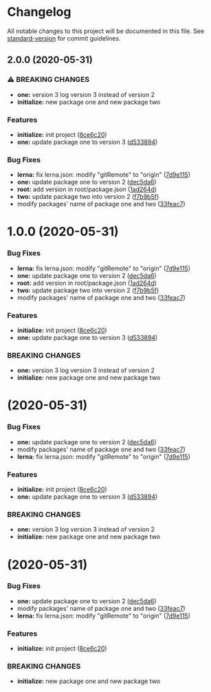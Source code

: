 # Changelog

All notable changes to this project will be documented in this file. See [standard-version](https://github.com/conventional-changelog/standard-version) for commit guidelines.

## 2.0.0 (2020-05-31)


### ⚠ BREAKING CHANGES

* **one:** version 3 log version 3 instead of version 2
* **initialize:** new package one and new package two

### Features

* **initialize:** init project ([8ce6c20](https://github.com/DennisJames/leran-practice/commit/8ce6c20dbf016f9793ef91a3d361fe9d7e2a1b58))
* **one:** update package one to version 3 ([d533894](https://github.com/DennisJames/leran-practice/commit/d5338947abad8af53046fcd3af9aa1d47dab4d99))


### Bug Fixes

* **lerna:** fix lerna.json: modify "gitRemote" to "origin" ([7d9e115](https://github.com/DennisJames/leran-practice/commit/7d9e115a07eb46ff86d1d280fb5f7596d56217be))
* **one:** update package one to version 2 ([dec5da6](https://github.com/DennisJames/leran-practice/commit/dec5da6d9e3e0ecbe75b15f919298de7fb0f4136))
* **root:** add version in root/package.json ([1ad264d](https://github.com/DennisJames/leran-practice/commit/1ad264d5712f190173c27700371662dacdd1f807))
* **two:** update package two into version 2 ([f7b9b5f](https://github.com/DennisJames/leran-practice/commit/f7b9b5fd7ac9a9f330adb67939fde88e70e36270))
* modify packages' name of package one and two ([33feac7](https://github.com/DennisJames/leran-practice/commit/33feac747344441339ca40d1874e077554a1be87))

<a name="1.0.0"></a>
# 1.0.0 (2020-05-31)


### Bug Fixes

* **lerna:** fix lerna.json: modify "gitRemote" to "origin" ([7d9e115](https://github.com/DennisJames/leran-practice/commit/7d9e115))
* **one:** update package one to version 2 ([dec5da6](https://github.com/DennisJames/leran-practice/commit/dec5da6))
* **root:** add version in root/package.json ([1ad264d](https://github.com/DennisJames/leran-practice/commit/1ad264d))
* **two:** update package two into version 2 ([f7b9b5f](https://github.com/DennisJames/leran-practice/commit/f7b9b5f))
* modify packages' name of package one and two ([33feac7](https://github.com/DennisJames/leran-practice/commit/33feac7))


### Features

* **initialize:** init project ([8ce6c20](https://github.com/DennisJames/leran-practice/commit/8ce6c20))
* **one:** update package one to version 3 ([d533894](https://github.com/DennisJames/leran-practice/commit/d533894))


### BREAKING CHANGES

* **one:** version 3 log version 3 instead of version 2
* **initialize:** new package one and new package two



<a name=""></a>
#  (2020-05-31)


### Bug Fixes

* **one:** update package one to version 2 ([dec5da6](https://github.com/DennisJames/leran-practice/commit/dec5da6))
* modify packages' name of package one and two ([33feac7](https://github.com/DennisJames/leran-practice/commit/33feac7))
* **lerna:** fix lerna.json: modify "gitRemote" to "origin" ([7d9e115](https://github.com/DennisJames/leran-practice/commit/7d9e115))


### Features

* **initialize:** init project ([8ce6c20](https://github.com/DennisJames/leran-practice/commit/8ce6c20))
* **one:** update package one to version 3 ([d533894](https://github.com/DennisJames/leran-practice/commit/d533894))


### BREAKING CHANGES

* **one:** version 3 log version 3 instead of version 2
* **initialize:** new package one and new package two



<a name=""></a>
#  (2020-05-31)


### Bug Fixes

* **one:** update package one to version 2 ([dec5da6](https://github.com/DennisJames/leran-practice/commit/dec5da6))
* modify packages' name of package one and two ([33feac7](https://github.com/DennisJames/leran-practice/commit/33feac7))
* **lerna:** fix lerna.json: modify "gitRemote" to "origin" ([7d9e115](https://github.com/DennisJames/leran-practice/commit/7d9e115))


### Features

* **initialize:** init project ([8ce6c20](https://github.com/DennisJames/leran-practice/commit/8ce6c20))


### BREAKING CHANGES

* **initialize:** new package one and new package two

